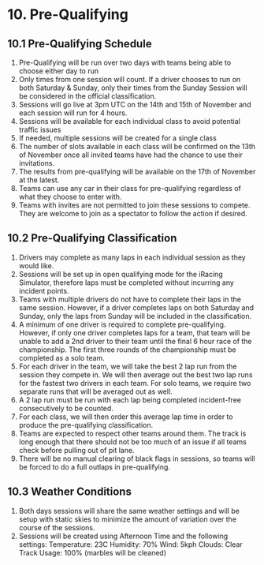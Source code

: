 # 10. Pre-Qualifying

## 10.1 Pre-Qualifying Schedule
1. Pre-Qualifying will be run over two days with teams being able to choose either day to run
2. Only times from one session will count. If a driver chooses to run on both Saturday & Sunday, only their times from the Sunday Session will be considered in the official classification.
3. Sessions will go live at 3pm UTC on the 14th and 15th of November and each session will run for 4 hours.  
4. Sessions will be available for each individual class to avoid potential traffic issues
5. If needed, multiple sessions will be created for a single class
6. The number of slots available in each class will be confirmed on the 13th of November once all invited teams have had the chance to use their invitations.
7. The results from pre-qualifying will be available on the 17th of November at the latest.
8. Teams can use any car in their class for pre-qualifying regardless of what they choose to enter with.
9. Teams with invites are not permitted to join these sessions to compete. They are welcome to join as a spectator to follow the action if desired.

## 10.2 Pre-Qualifying Classification
1. Drivers may complete as many laps in each individual session as they would like.
2. Sessions will be set up in open qualifying mode for the iRacing Simulator, therefore laps must be completed without incurring any incident points.
3. Teams with multiple drivers do not have to complete their laps in the same session. However, if a driver completes laps on both Saturday and Sunday, only the laps from Sunday will be included in the classification.
4. A minimum of one driver is required to complete pre-qualifying. However, if only one driver completes laps for a team, that team will be unable to add a 2nd driver to their team until the final 6 hour race of the championship. The first three rounds of the championship must be completed as a solo team.
5. For each driver in the team, we will take the best 2 lap run from the session they compete in. We will then average out the best two lap runs for the fastest two drivers in each team. For solo teams, we require two separate runs that will be averaged out as well.
6. A 2 lap run must be run with each lap being completed incident-free consecutively to be counted.
7. For each class, we will then order this average lap time in order to produce the pre-qualifying classification.
8. Teams are expected to respect other teams around them. The track is long enough that there should not be too much of an issue if all teams check before pulling out of pit lane.
9. There will be no manual clearing of black flags in sessions, so teams will be forced to do a full outlaps in pre-qualifying.

## 10.3 Weather Conditions
1. Both days sessions will share the same weather settings and will be setup with static skies to minimize the amount of variation over the course of the sessions.
2. Sessions will be created using Afternoon Time and the following settings:
Temperature: 23C
Humidity: 70%
Wind: 5kph
Clouds: Clear
Track Usage: 100% (marbles will be cleaned)
